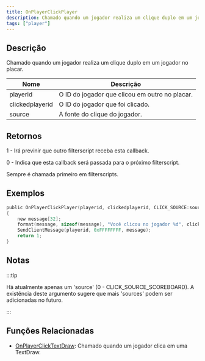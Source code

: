 ```yaml
---
title: OnPlayerClickPlayer
description: Chamado quando um jogador realiza um clique duplo em um jogador no placar.
tags: ["player"]
---
```


## Descrição

Chamado quando um jogador realiza um clique duplo em um jogador no placar.

| Nome            | Descrição                                      |
| --------------- | ---------------------------------------------- |
| playerid        | O ID do jogador que clicou em outro no placar. |
| clickedplayerid | O ID do jogador que foi clicado.               |
| source          | A fonte do clique do jogador.                  |

## Retornos

1 - Irá previnir que outro filterscript receba esta callback.

0 - Indica que esta callback será passada para o próximo filterscript.

Sempre é chamada primeiro em filterscripts.

## Exemplos

```c
public OnPlayerClickPlayer(playerid, clickedplayerid, CLICK_SOURCE:source)
{
    new message[32];
    format(message, sizeof(message), "Você clicou no jogador %d", clickedplayerid);
    SendClientMessage(playerid, 0xFFFFFFFF, message);
    return 1;
}
```

## Notas

:::tip

Há atualmente apenas um 'source' (0 - CLICK_SOURCE_SCOREBOARD). A existência deste argumento sugere que mais 'sources' podem ser adicionadas no futuro.

:::

## Funções Relacionadas

- [OnPlayerClickTextDraw](OnPlayerClickTextDraw.md): Chamado quando um jogador clica em uma TextDraw.
